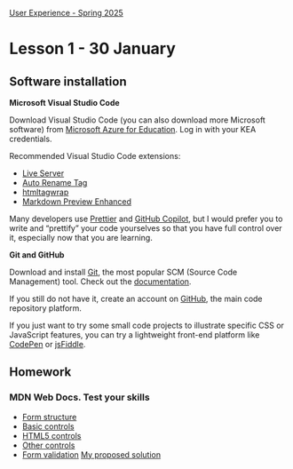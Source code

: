 [User Experience - Spring 2025](https://github.com/arturomorarioja-kea/WD_UX_F25/blob/main/README.md)

# Lesson 1 - 30 January

## Software installation
**Microsoft Visual Studio Code**

Download Visual Studio Code (you can also download more Microsoft software) from [Microsoft Azure for Education](https://azureforeducation.microsoft.com/devtools). Log in with your KEA credentials.

Recommended Visual Studio Code extensions:
- [Live Server](https://marketplace.visualstudio.com/items?itemName=ritwickdey.LiveServer)
- [Auto Rename Tag](https://marketplace.visualstudio.com/items?itemName=formulahendry.auto-rename-tag)
- [htmltagwrap](https://marketplace.visualstudio.com/items?itemName=bradgashler.htmltagwrap)
- [Markdown Preview Enhanced](https://marketplace.visualstudio.com/items?itemName=shd101wyy.markdown-preview-enhanced)

Many developers use [Prettier](https://marketplace.visualstudio.com/items?itemName=esbenp.prettier-vscode) and [GitHub Copilot](https://marketplace.visualstudio.com/items?itemName=GitHub.copilot), but I would prefer you to write and “prettify” your code yourselves so that you have full control over it, especially now that you are learning.

**Git and GitHub**

Download and install [Git](https://git-scm.com/), the most popular SCM (Source Code Management) tool. Check out the [documentation](https://git-scm.com/doc).

If you still do not have it, create an account on [GitHub](https://github.com/), the main code repository platform.

If you just want to try some small code projects to illustrate specific CSS or JavaScript features, you can try a lightweight front-end platform like [CodePen](https://codepen.io/) or [jsFiddle](https://jsfiddle.net/).

## Homework
### MDN Web Docs. Test your skills
- [Form structure](https://developer.mozilla.org/en-US/docs/Learn/Forms/Test_your_skills:_Form_structure)
- [Basic controls](https://developer.mozilla.org/en-US/docs/Learn/Forms/Test_your_skills:_Basic_controls)
- [HTML5 controls](https://developer.mozilla.org/en-US/docs/Learn/Forms/Test_your_skills:_HTML5_controls)
- [Other controls](https://developer.mozilla.org/en-US/docs/Learn/Forms/Test_your_skills:_Other_controls)
- [Form validation](https://developer.mozilla.org/en-US/docs/Learn/Forms/Test_your_skills:_Form_validation)
[My proposed solution](https://codepen.io/collection/QWVQmY)

[Comment]: #
